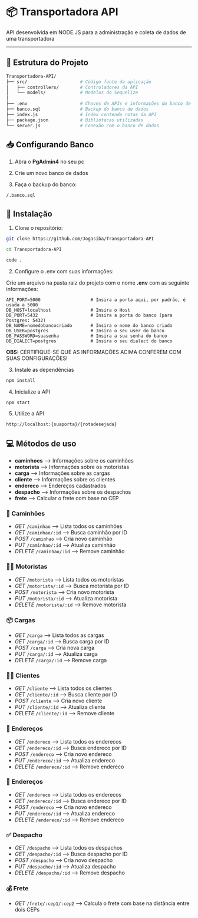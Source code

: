 # 📦 Transportadora API

API desenvolvida em NODE.JS para a administração e coleta de dados de uma transportadora

---

## 📁 Estrutura do Projeto

```bash
Transportadora-API/
├── src/                    # Código fonte da aplicação
│   ├── controllers/        # Controladores da API
│   └── models/             # Modelos do Sequelize
│
├── .env                    # Chaves de APIs e informações do banco de dados local
├── banco.sql               # Backup do banco de dados
├── index.js                # Index contendo rotas da API
├── package.json            # Bibliotecas utilizadas
└── server.js               # Conexão com o banco de dados
```


## 📥 Configurando Banco

1. Abra o **PgAdmin4** no seu pc

2. Crie um novo banco de dados

3. Faça o backup do banco:

```bash
/.banco.sql
```


## 🔧 Instalação

1. Clone o repositório:

```bash
git clone https://github.com/Jogasiba/Transportadora-API
```

```bash
cd Transportadora-API
```

```bash
code .
```

2. Configure o .env com suas informações:

Crie um arquivo na pasta raiz do projeto com o nome **.env** com as seguinte informações:

```env
API_PORT=5000                   # Insira a porta aqui, por padrão, é usada a 5000
DB_HOST=localhost               # Insira o Host
DB_PORT=5432                    # Insira a porta do banco (para Postgres: 5432)
DB_NAME=nomedobancocriado       # Insira o nome do banco criado
DB_USER=postgres                # Insira o seu user do banco
DB_PASSWORD=suasenha            # Insira a sua senha do banco
DB_DIALECT=postgres             # Insira o seu dialect do banco
```

**OBS:** CERTIFIQUE-SE QUE AS INFORMAÇÕES ACIMA CONFEREM COM SUAS CONFIGURAÇÕES!

3. Instale as dependências

```bash
npm install
```

4. Inicialize a API

```bash
npm start
```

5. Utilize a API

```bash
http://localhost:{suaporta}/{rotadesejada}
```


## 💻 Métodos de uso

- **caminhoes** --> Informações sobre os caminhões
- **motorista** --> Informações sobre os motoristas
- **carga**     --> Informações sobre as cargas
- **cliente**   --> Informações sobre os clientes
- **endereco**  --> Endereços cadastrados
- **despacho**  --> Informações sobre os despachos
- **frete**     --> Calcular o frete com base no CEP

### 🚚 Caminhões
- *GET*    `/caminhao`     --> Lista todos os caminhões
- *GET*    `/caminhao/:id` --> Busca caminhão por ID
- *POST*   `/caminhao`     --> Cria novo caminhão
- *PUT*    `/caminhao/:id` --> Atualiza caminhão
- *DELETE* `/caminhao/:id` --> Remove caminhão

### 🧑‍✈️ Motoristas
- *GET*    `/motorista`     --> Lista todos os motoristas
- *GET*    `/motorista/:id` --> Busca motorista por ID
- *POST*   `/motorista`     --> Cria novo motorista
- *PUT*    `/motorista/:id` --> Atualiza motorista
- *DELETE* `/motorista/:id` --> Remove motorista

### 📦 Cargas
- *GET*    `/carga`     --> Lista todos as cargas
- *GET*    `/carga/:id` --> Busca carga por ID
- *POST*   `/carga`     --> Cria nova carga
- *PUT*    `/carga/:id` --> Atualiza carga
- *DELETE* `/carga/:id` --> Remove carga

### 🧑‍💻 Clientes
- *GET*    `/cliente`     --> Lista todos os clientes
- *GET*    `/cliente/:id` --> Busca cliente por ID
- *POST*   `/cliente`     --> Cria novo cliente
- *PUT*    `/cliente/:id` --> Atualiza cliente
- *DELETE* `/cliente/:id` --> Remove cliente

### 📌 Endereços
- *GET*    `/endereco`     --> Lista todos os enderecos
- *GET*    `/endereco/:id` --> Busca endereco por ID
- *POST*   `/endereco`     --> Cria novo endereco
- *PUT*    `/endereco/:id` --> Atualiza endereco
- *DELETE* `/endereco/:id` --> Remove endereco

### 📍 Endereços
- *GET*    `/endereco`     --> Lista todos os enderecos
- *GET*    `/endereco/:id` --> Busca endereco por ID
- *POST*   `/endereco`     --> Cria novo endereco
- *PUT*    `/endereco/:id` --> Atualiza endereco
- *DELETE* `/endereco/:id` --> Remove endereco

### ✅ Despacho
- *GET*    `/despacho`     --> Lista todos os despachos
- *GET*    `/despacho/:id` --> Busca despacho por ID
- *POST*   `/despacho`     --> Cria novo despacho
- *PUT*    `/despacho/:id` --> Atualiza despacho
- *DELETE* `/despacho/:id` --> Remove despacho

### 💰 Frete
- *GET*    `/frete/:cep1/:cep2` --> Calcula o frete com base na distância entre dois CEPs